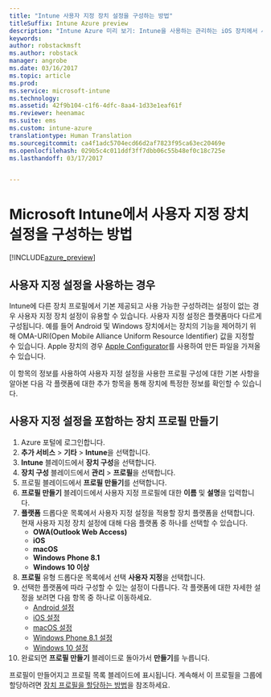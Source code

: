 ```yaml
---
title: "Intune 사용자 지정 장치 설정을 구성하는 방법"
titleSuffix: Intune Azure preview
description: "Intune Azure 미리 보기: Intune을 사용하는 관리하는 iOS 장치에서 사용자 지정 설정을 구성하는 방법을 알아봅니다."
keywords: 
author: robstackmsft
ms.author: robstack
manager: angrobe
ms.date: 03/16/2017
ms.topic: article
ms.prod: 
ms.service: microsoft-intune
ms.technology: 
ms.assetid: 42f9b104-c1f6-4dfc-8aa4-1d33e1eaf61f
ms.reviewer: heenamac
ms.suite: ems
ms.custom: intune-azure
translationtype: Human Translation
ms.sourcegitcommit: ca4f1adc5704ecd66d2af7823f95ca63ec20469e
ms.openlocfilehash: 029b5c4c011ddf3ff7dbb06c55b48ef0c18c725e
ms.lasthandoff: 03/17/2017


---
```


# <a name="how-to-configure-custom-device-settings-in-microsoft-intune"></a>Microsoft Intune에서 사용자 지정 장치 설정을 구성하는 방법

[!INCLUDE[azure_preview](../includes/azure_preview.md)]

## <a name="when-to-use-custom-settings"></a>사용자 지정 설정을 사용하는 경우

Intune에 다른 장치 프로필에서 기본 제공되고 사용 가능한 구성하려는 설정이 없는 경우 사용자 지정 장치 설정이 유용할 수 있습니다.
사용자 지정 설정은 플랫폼마다 다르게 구성됩니다. 예를 들어 Android 및 Windows 장치에서는 장치의 기능을 제어하기 위해 OMA-URI(Open Mobile Alliance Uniform Resource Identifier) 값을 지정할 수 있습니다. Apple 장치의 경우 [Apple Configurator](https://itunes.apple.com/us/app/apple-configurator-2/id1037126344?mt=12)를 사용하여 만든 파일을 가져올 수 있습니다.

이 항목의 정보를 사용하여 사용자 지정 설정을 사용한 프로필 구성에 대한 기본 사항을 알아본 다음 각 플랫폼에 대한 추가 항목을 통해 장치에 특정한 정보를 확인할 수 있습니다.

## <a name="create-a-device-profile-containing-custom-settings"></a>사용자 지정 설정을 포함하는 장치 프로필 만들기

1. Azure 포털에 로그인합니다.
2. **추가 서비스** > **기타** > **Intune**을 선택합니다.
3. **Intune** 블레이드에서 **장치 구성**을 선택합니다.
2. **장치 구성** 블레이드에서 **관리** > **프로필**을 선택합니다.
3. 프로필 블레이드에서 **프로필 만들기**를 선택합니다.
4. **프로필 만들기** 블레이드에서 사용자 지정 프로필에 대한 **이름** 및 **설명**을 입력합니다.
5. **플랫폼** 드롭다운 목록에서 사용자 지정 설정을 적용할 장치 플랫폼을 선택합니다. 현재 사용자 지정 장치 설정에 대해 다음 플랫폼 중 하나를 선택할 수 있습니다.
    - **OWA(Outlook Web Access)**
    - **iOS**
    - **macOS**
    - **Windows Phone 8.1**
    - **Windows 10 이상**
6. **프로필** 유형 드롭다운 목록에서 선택 **사용자 지정**을 선택합니다.
7. 선택한 플랫폼에 따라 구성할 수 있는 설정이 다릅니다. 각 플랫폼에 대한 자세한 설정을 보려면 다음 항목 중 하나로 이동하세요.
    - [Android 설정](custom-for-android.md)
    - [iOS 설정](custom-for-ios.md)
    - [macOS 설정](custom-for-macos.md)
    - [Windows Phone 8.1 설정](custom-for-windows-phone-8-1.md)
    - [Windows 10 설정](custom-for-windows-10.md)
8. 완료되면 **프로필 만들기** 블레이드로 돌아가서 **만들기**를 누릅니다.

프로필이 만들어지고 프로필 목록 블레이드에 표시됩니다.
계속해서 이 프로필을 그룹에 할당하려면 [장치 프로필을 할당하는 방법](how-to-assign-device-profiles.md)을 참조하세요.


